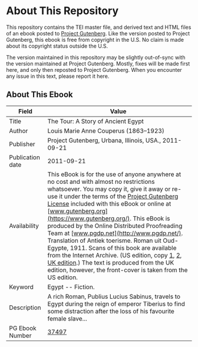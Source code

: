 # About This Repository

This repository contains the TEI master file, and derived text and HTML files of an ebook posted to [Project Gutenberg](https://www.gutenberg.org/). Like the version posted to Project Gutenberg, this ebook is free from copyright in the U.S. No claim is made about its copyright status outside the U.S.

The version maintained in this repository may be slightly out-of-sync with the version maintained at Project Gutenberg. Mostly, fixes will be made first here, and only then reposted to Project Gutenberg. When you encounter any issue in this text, please report it here.

## About This Ebook

| Field | Value |
| ----- | ----- |
| Title | The Tour: A Story of Ancient Egypt |
| Author | Louis Marie Anne Couperus (1863–1923) |
| Publisher | Project Gutenberg, Urbana, Illinois, USA., 2011-09-21 |
| Publication date | 2011-09-21 |
| Availability | This eBook is for the use of anyone anywhere at no cost and with almost no restrictions whatsoever. You may copy it, give it away or re-use it under the terms of the [Project Gutenberg License](https://www.gutenberg.org/license) included with this eBook or online at [www.gutenberg.org](https://www.gutenberg.org/). This eBook is produced by the Online Distributed Proofreading Team at [www.pgdp.net](http://www.pgdp.net/). Translation of Antiek toerisme. Roman uit Oud-Egypte, 1911. Scans of this book are available from the Internet Archive. (US edition, copy [1](http://www.archive.org/details/tourastoryancie00coupgoog), [2](http://www.archive.org/details/tourstoryofancie00coupiala), [UK edition](http://www.archive.org/details/tourstoryofancie00couprich).) The text is produced from the UK edition, however, the front-cover is taken from the US edition. |
| Keyword | Egypt -- Fiction. |
| Description | A rich Roman, Publius Lucius Sabinus, travels to Egypt during the reign of emperor Tiberius to find some distraction after the loss of his favourite female slave... |
| PG Ebook Number | [37497](https://www.gutenberg.org/ebooks/37497) |
